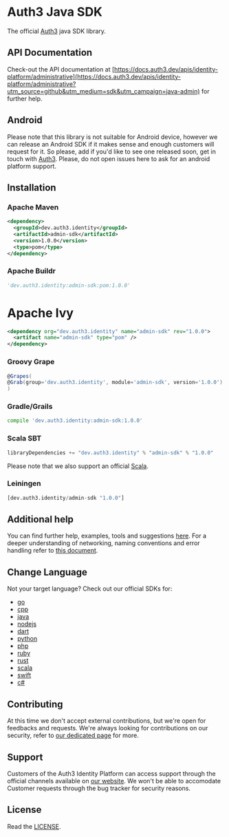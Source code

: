 # Auth3 Java SDK

The official [Auth3](https://auth3.dev/?utm_source=github&utm_medium=sdk&utm_campaign=java-admin) java SDK library.

## API Documentation

Check-out the API documentation at [https://docs.auth3.dev/apis/identity-platform/administrative](https://docs.auth3.dev/apis/identity-platform/administrative?utm_source=github&utm_medium=sdk&utm_campaign=java-admin) for further help.

## Android

Please note that this library is not suitable for Android device, however we can release an Android SDK if it makes sense and enough customers will request for it. So please, add if you'd like to see one released soon, get in touch with [Auth3](https://auth3.dev/contacts/sales). Please, do not open issues here to ask for an android platform support.

## Installation

### Apache Maven
```xml
<dependency>
  <groupId>dev.auth3.identity</groupId>
  <artifactId>admin-sdk</artifactId>
  <version>1.0.0</version>
  <type>pom</type>
</dependency>
```

### Apache Buildr

```python
'dev.auth3.identity:admin-sdk:pom:1.0.0'
```

# Apache Ivy

```xml
<dependency org="dev.auth3.identity" name="admin-sdk" rev="1.0.0">
  <artifact name="admin-sdk" type="pom" />
</dependency>
```

### Groovy Grape

```groovy
@Grapes(
@Grab(group='dev.auth3.identity', module='admin-sdk', version='1.0.0')
)
```

### Gradle/Grails
```python
compile 'dev.auth3.identity:admin-sdk:1.0.0'
```

### Scala SBT

```python
libraryDependencies += "dev.auth3.identity" % "admin-sdk" % "1.0.0"
```

Please note that we also support an official [Scala](https://github.com/auth3-dev/scala-sdk).

### Leiningen

```python
[dev.auth3.identity/admin-sdk "1.0.0"]
```

## Additional help

You can find further help, examples, tools and suggestions [here](https://grpc.io/docs/languages/java/quickstart). For a deeper understanding of networking, naming conventions and error handling refer to [this document](https://developers.google.com/protocol-buffers/docs/javatutorial).

## Change Language

Not your target language? Check out our official SDKs for: 

  * [go](https://github.com/auth3-dev/go-sdk)
  * [cpp](https://github.com/auth3-dev/cpp-sdk)
  * [java](https://github.com/auth3-dev/admin-sdk)
  * [nodejs](https://github.com/auth3-dev/nodejs-sdk)
  * [dart](https://github.com/auth3-dev/dart-sdk)
  * [python](https://github.com/auth3-dev/python-sdk)
  * [php](https://github.com/auth3-dev/php-sdk)
  * [ruby](https://github.com/auth3-dev/ruby-sdk)
  * [rust](https://github.com/auth3-dev/rust-sdk)
  * [scala](https://github.com/auth3-dev/scala-sdk)
  * [swift](https://github.com/auth3-dev/swift-sdk)
  * [c#](https://github.com/auth3-dev/csharp-sdk)

## Contributing

At this time we don't accept external contributions, but we're open for feedbacks and requests. We're always looking for contributions on our security, refer to [our dedicated page](https://auth3.dev/bounty-program?utm_source=github&utm_medium=sdk&utm_campaign=java-admin) for more.

## Support

Customers of the Auth3 Identity Platform can access support through the official channels available on [our website](https://auth3.dev/?utm_source=github&utm_medium=sdk&utm_campaign=java-admin). We won't be able to accomodate Customer requests through the bug tracker for security reasons. 

## License

Read the [LICENSE](https://github.com/auth3-dev/java-sdk/blob/main/LICENSE).
